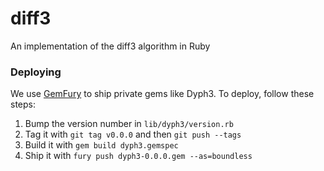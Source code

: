 diff3
=====

An implementation of the diff3 algorithm in Ruby


### Deploying

We use [GemFury](https://manage.fury.io/dash) to ship private gems like Dyph3. To deploy, follow these steps:

1. Bump the version number in `lib/dyph3/version.rb`
2. Tag it with `git tag v0.0.0` and then `git push --tags`
3. Build it with `gem build dyph3.gemspec`
4. Ship it with `fury push dyph3-0.0.0.gem --as=boundless`

